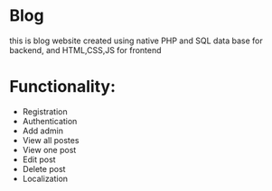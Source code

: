 # Blog
this is blog website created using native PHP and SQL data base for backend, and HTML,CSS,JS for frontend
# Functionality:
* Registration
* Authentication
* Add admin
* View all postes
* View one post
* Edit post
* Delete post
* Localization
